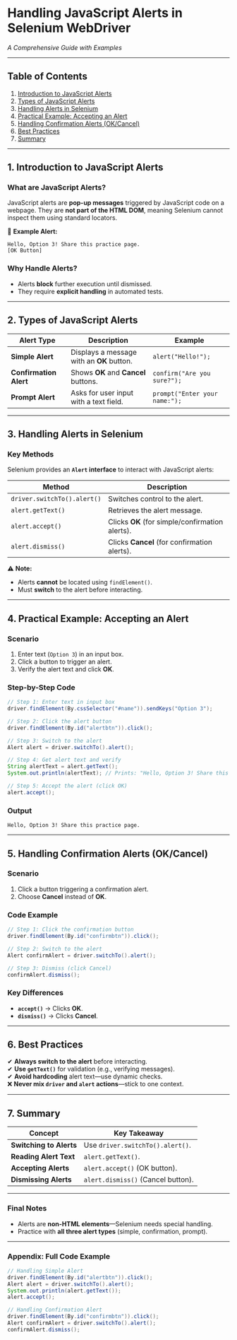 # **Handling JavaScript Alerts in Selenium WebDriver**  
*A Comprehensive Guide with Examples*  

---

## **Table of Contents**  
1. [Introduction to JavaScript Alerts](#1-introduction-to-javascript-alerts)  
2. [Types of JavaScript Alerts](#2-types-of-javascript-alerts)  
3. [Handling Alerts in Selenium](#3-handling-alerts-in-selenium)  
4. [Practical Example: Accepting an Alert](#4-practical-example-accepting-an-alert)  
5. [Handling Confirmation Alerts (OK/Cancel)](#5-handling-confirmation-alerts-okcancel)  
6. [Best Practices](#6-best-practices)  
7. [Summary](#7-summary)  

---

## **1. Introduction to JavaScript Alerts**  

### **What are JavaScript Alerts?**  
JavaScript alerts are **pop-up messages** triggered by JavaScript code on a webpage. They are **not part of the HTML DOM**, meaning Selenium cannot inspect them using standard locators.  

🔹 **Example Alert:**  
```
Hello, Option 3! Share this practice page.
[OK Button]
```

### **Why Handle Alerts?**  
- Alerts **block** further execution until dismissed.  
- They require **explicit handling** in automated tests.  

---

## **2. Types of JavaScript Alerts**  

| **Alert Type**       | **Description**                          | **Example** |  
|----------------------|------------------------------------------|-------------|  
| **Simple Alert**     | Displays a message with an **OK** button. | `alert("Hello!");` |  
| **Confirmation Alert** | Shows **OK** and **Cancel** buttons. | `confirm("Are you sure?");` |  
| **Prompt Alert**     | Asks for user input with a text field. | `prompt("Enter your name:");` |  

---

## **3. Handling Alerts in Selenium**  

### **Key Methods**  
Selenium provides an **`Alert` interface** to interact with JavaScript alerts:  

| **Method**         | **Description** |  
|--------------------|----------------|  
| `driver.switchTo().alert()` | Switches control to the alert. |  
| `alert.getText()` | Retrieves the alert message. |  
| `alert.accept()` | Clicks **OK** (for simple/confirmation alerts). |  
| `alert.dismiss()` | Clicks **Cancel** (for confirmation alerts). |  

⚠ **Note:**  
- Alerts **cannot** be located using `findElement()`.  
- Must **switch** to the alert before interacting.  

---

## **4. Practical Example: Accepting an Alert**  

### **Scenario**  
1. Enter text (`Option 3`) in an input box.  
2. Click a button to trigger an alert.  
3. Verify the alert text and click **OK**.  

### **Step-by-Step Code**  

```java
// Step 1: Enter text in input box
driver.findElement(By.cssSelector("#name")).sendKeys("Option 3");

// Step 2: Click the alert button
driver.findElement(By.id("alertbtn")).click();

// Step 3: Switch to the alert
Alert alert = driver.switchTo().alert();

// Step 4: Get alert text and verify
String alertText = alert.getText();
System.out.println(alertText); // Prints: "Hello, Option 3! Share this practice page."

// Step 5: Accept the alert (click OK)
alert.accept();
```

### **Output**  
```
Hello, Option 3! Share this practice page.
```

---

## **5. Handling Confirmation Alerts (OK/Cancel)**  

### **Scenario**  
1. Click a button triggering a confirmation alert.  
2. Choose **Cancel** instead of **OK**.  

### **Code Example**  
```java
// Step 1: Click the confirmation button
driver.findElement(By.id("confirmbtn")).click();

// Step 2: Switch to the alert
Alert confirmAlert = driver.switchTo().alert();

// Step 3: Dismiss (click Cancel)
confirmAlert.dismiss();
```

### **Key Differences**  
- **`accept()`** → Clicks **OK**.  
- **`dismiss()`** → Clicks **Cancel**.  

---

## **6. Best Practices**  

✔ **Always switch to the alert** before interacting.  
✔ **Use `getText()`** for validation (e.g., verifying messages).  
✔ **Avoid hardcoding** alert text—use dynamic checks.  
❌ **Never mix `driver` and `alert` actions**—stick to one context.  

---

## **7. Summary**  

| **Concept**               | **Key Takeaway** |  
|--------------------------|------------------|  
| **Switching to Alerts**  | Use `driver.switchTo().alert()`. |  
| **Reading Alert Text**   | `alert.getText()`. |  
| **Accepting Alerts**     | `alert.accept()` (OK button). |  
| **Dismissing Alerts**    | `alert.dismiss()` (Cancel button). |  

---

### **Final Notes**  
- Alerts are **non-HTML elements**—Selenium needs special handling.  
- Practice with **all three alert types** (simple, confirmation, prompt).  

--- 

### **Appendix: Full Code Example**  
```java
// Handling Simple Alert
driver.findElement(By.id("alertbtn")).click();
Alert alert = driver.switchTo().alert();
System.out.println(alert.getText());
alert.accept();

// Handling Confirmation Alert
driver.findElement(By.id("confirmbtn")).click();
Alert confirmAlert = driver.switchTo().alert();
confirmAlert.dismiss();
```  
